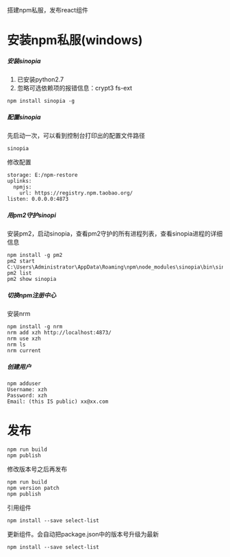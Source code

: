 搭建npm私服，发布react组件

# 安装npm私服(windows)

##### 安装sinopia
1. 已安装python2.7
2. 忽略可选依赖项的报错信息：crypt3 fs-ext
```
npm install sinopia -g

```

##### 配置sinopia
先启动一次，可以看到控制台打印出的配置文件路径
```
sinopia
```

修改配置
```
storage: E:/npm-restore
uplinks:
  npmjs:
    url: https://registry.npm.taobao.org/
listen: 0.0.0.0:4873
```

##### 用pm2守护sinopi
安装pm2，启动sinopia，查看pm2守护的所有进程列表，查看sinopia进程的详细信息
```
npm install -g pm2
pm2 start C:\Users\Administrator\AppData\Roaming\npm\node_modules\sinopia\bin\sinopia
pm2 list
pm2 show sinopia
```

##### 切换npm注册中心
安装nrm
```
npm install -g nrm
nrm add xzh http://localhost:4873/
nrm use xzh
nrm ls
nrm current
```

##### 创建用户
```
npm adduser
Username: xzh
Password: xzh
Email: (this IS public) xx@xx.com
```

# 发布
```
npm run build
npm publish
```
修改版本号之后再发布
```
npm run build
npm version patch
npm publish
```
引用组件
```
npm install --save select-list
```
更新组件。会自动把package.json中的版本号升级为最新
```
npm install --save select-list
```
